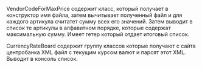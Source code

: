 VendorСodeForMaxPrice содержит класс, который получает в конструктор имя файла, затем вычитывает полученный файл и для каждого артикула считатет сумму всех его значений. Затем выводит в список те артикулы в алфавитном порядке, которые содержат максимальную сумму. Имеет гетер который отдает итоговый список.

CurrencyRateBoard содержит группу классов которые получают с сайта центробанка XML файл с текущим курсом валют и парсят этот XML. Выводит в консоль список.
